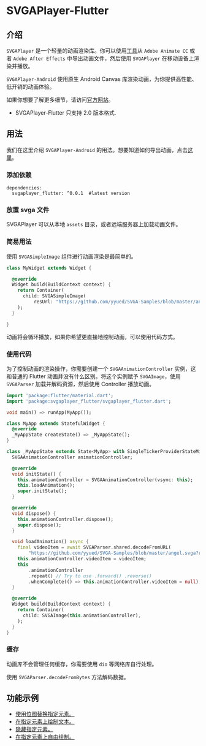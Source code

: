 # SVGAPlayer-Flutter

## 介绍

`SVGAPlayer` 是一个轻量的动画渲染库。你可以使用[工具](http://svga.io/designer.html)从 `Adobe Animate CC` 或者 `Adobe After Effects` 中导出动画文件，然后使用 `SVGAPlayer` 在移动设备上渲染并播放。

`SVGAPlayer-Android` 使用原生 Android Canvas 库渲染动画，为你提供高性能、低开销的动画体验。

如果你想要了解更多细节，请访问[官方网站](http://svga.io/)。

* SVGAPlayer-Flutter 只支持 2.0 版本格式.

## 用法

我们在这里介绍 `SVGAPlayer-Android` 的用法。想要知道如何导出动画，点击[这里](http://svga.io/designer.html)。

### 添加依赖

```
dependencies:
  svgaplayer_flutter: ^0.0.1  #latest version
```

### 放置 svga 文件

SVGAPlayer 可以从本地 `assets` 目录，或者远端服务器上加载动画文件。

### 简易用法

使用 `SVGASimpleImage` 组件进行动画渲染是最简单的。

```dart
class MyWidget extends Widget {

  @override
  Widget build(BuildContext context) {
    return Container(
      child: SVGASimpleImage(
          resUrl: "https://github.com/yyued/SVGA-Samples/blob/master/angel.svga?raw=true"),
    );
  }

}
```

动画将会循环播放，如果你希望更直接地控制动画，可以使用代码方式。

### 使用代码

为了控制动画的渲染操作，你需要创建一个 `SVGAAnimationController` 实例，这和普通的 Flutter 动画并没有什么区别。将这个实例赋予 `SVGAImage`，使用 `SVGAParser` 加载并解码资源，然后使用 Controller 播放动画。

```dart
import 'package:flutter/material.dart';
import 'package:svgaplayer_flutter/svgaplayer_flutter.dart';

void main() => runApp(MyApp());

class MyApp extends StatefulWidget {
  @override
  _MyAppState createState() => _MyAppState();
}

class _MyAppState extends State<MyApp> with SingleTickerProviderStateMixin {
  SVGAAnimationController animationController;

  @override
  void initState() {
    this.animationController = SVGAAnimationController(vsync: this);
    this.loadAnimation();
    super.initState();
  }

  @override
  void dispose() {
    this.animationController.dispose();
    super.dispose();
  }

  void loadAnimation() async {
    final videoItem = await SVGAParser.shared.decodeFromURL(
        "https://github.com/yyued/SVGA-Samples/blob/master/angel.svga?raw=true");
    this.animationController.videoItem = videoItem;
    this
        .animationController
        .repeat() // Try to use .forward() .reverse()
        .whenComplete(() => this.animationController.videoItem = null);
  }

  @override
  Widget build(BuildContext context) {
    return Container(
      child: SVGAImage(this.animationController),
    );
  }
}
```

### 缓存

动画库不会管理任何缓存，你需要使用 `dio` 等网络库自行处理。

使用 `SVGAParser.decodeFromBytes` 方法解码数据。

## 功能示例

* [使用位图替换指定元素。](https://github.com/yyued/SVGAPlayer-Flutter/wiki/Dynamic-Image)
* [在指定元素上绘制文本。](https://github.com/yyued/SVGAPlayer-Flutter/wiki/Dynamic-Text)
* [隐藏指定元素。](https://github.com/yyued/SVGAPlayer-Flutter/wiki/Dynamic-Hidden)
* [在指定元素上自由绘制。](https://github.com/yyued/SVGAPlayer-Flutter/wiki/Dynamic-Drawer)